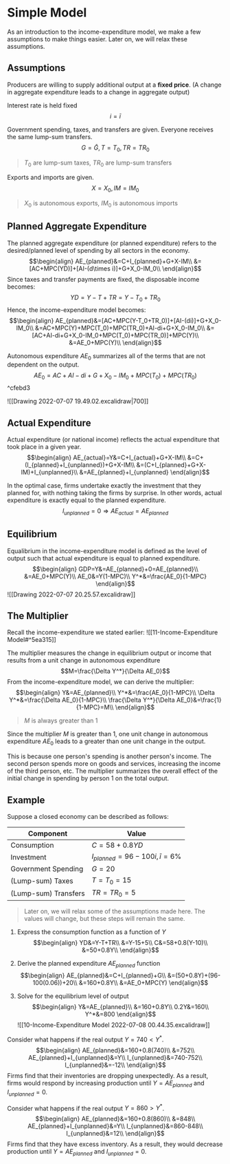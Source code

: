 # Simple Model
As an introduction to the income-expenditure model, we make a few assumptions to make things easier. Later on, we will relax these assumptions.

## Assumptions
Producers are willing to supply additional output at a **fixed price**. (A change in aggregate expenditure leads to a change in aggregate output)

Interest rate is held fixed
$$i=\bar{i}$$

Government spending, taxes, and transfers are given. Everyone receives the same lump-sum transfers.
$$G=\bar{G},T=T_0,TR=TR_0$$
> $T_0$ are lump-sum taxes, $TR_0$ are lump-sum transfers

Exports and imports are given.
$$X=X_0, IM=IM_0$$
> $X_0$ is autonomous exports, $IM_0$ is autonomous imports

## Planned Aggregate Expenditure
The planned aggregate expenditure (or planned expenditure) refers to the desired/planned level of spending by all sectors in the economy.
$$\begin{align}
AE_{planned}&=C+I_{planned}+G+X-IM\\
&=[AC+MPC(YD)]+[AI-(d\times i)]+G+X_0-IM_0\\
\end{align}$$
Since taxes and transfer payments are fixed, the disposable income becomes:
$$YD=Y-T+TR=Y-T_0+TR_0$$
Hence, the income-expenditure model becomes:
$$\begin{align}
AE_{planned}&=[AC+MPC(Y-T_0+TR_0)]+[AI-(di)]+G+X_0-IM_0\\
&=AC+MPC(Y)+MPC(T_0)+MPC(TR_0)+AI-di+G+X_0-IM_0\\
&=[AC+AI-di+G+X_0-IM_0+MPC(T_0)+MPC(TR_0)]+MPC(Y)\\
&=AE_0+MPC(Y)\\
\end{align}$$

Autonomous expenditure $AE_0$ summarizes all of the terms that are not dependent on the output.
$$AE_0=AC+AI-di+G+X_0-IM_0+MPC(T_0)+MPC(TR_0)$$ ^cfebd3

![[Drawing 2022-07-07 19.49.02.excalidraw|700]]

## Actual Expenditure
Actual expenditure (or national income) reflects the actual expenditure that took place in a given year.
$$\begin{align}
AE_{actual}=Y&=C+I_{actual}+G+X-IM\\
&=C+(I_{planned}+I_{unplanned})+G+X-IM\\
&=(C+I_{planned}+G+X-IM)+I_{unplanned}\\
&=AE_{planned}+I_{unplanned}
\end{align}$$

In the optimal case, firms undertake exactly the investment that they planned for, with nothing taking the firms by surprise. In other words, actual expenditure is exactly equal to the planned expenditure.
$$I_{unplanned}=0\Rightarrow AE_{actual}=AE_{planned}$$

## Equilibrium
Equalibrium in the income-expenditure model is defined as the level of output such that actual expenditure is equal to planned expenditure.
$$\begin{align}
GDP=Y&=AE_{planned}+0=AE_{planned}\\
&=AE_0+MPC(Y)\\
AE_0&=Y(1-MPC)\\
Y^*&=\frac{AE_0}{1-MPC}
\end{align}$$
![[Drawing 2022-07-07 20.25.57.excalidraw]]

## The Multiplier
Recall the income-expenditure we stated earlier:
![[11-Income-Expenditure Model#^5ea315]]

The multiplier measures the change in equilibrium output or income that results from a unit change in autonomous expenditure
$$M=\frac{\Delta Y^*}{\Delta AE_0}$$
From the income-expenditure model, we can derive the multiplier:
$$\begin{align}
Y&=AE_{planned}\\
Y^*&=\frac{AE_0}{1-MPC}\\
\Delta Y^*&=\frac{\Delta AE_0}{1-MPC}\\
\frac{\Delta Y^*}{\Delta AE_0}&=\frac{1}{1-MPC}=M\\
\end{align}$$
> $M$ is always greater than 1

Since the multiplier $M$ is greater than 1, one unit change in autonomous expenditure $AE_0$ leads to a greater than one unit change in the output.

This is because one person's spending is another person's income. The second person spends more on goods and services, increasing the income of the third person, etc. The multiplier summarizes the overall effect of the initial change in spending by person 1 on the total output.

## Example
Suppose a closed economy can be described as follows:

|Component|Value|
|---|---|
|Consumption|$C=58+0.8YD$|
|Investment|$I_{planned}=96-100i, \bar{i}=6\%$|
|Government Spending|$G=20$|
|(Lump-sum) Taxes|$T=T_0=15$|
|(Lump-sum) Transfers|$TR=TR_0=5$|

> Later on, we will relax some of the assumptions made here. The values will change, but these steps will remain the same.

1. Express the consumption function as a function of $Y$
$$\begin{align}
YD&=Y-T+TR\\
&=Y-15+5\\
C&=58+0.8(Y-10)\\
&=50+0.8Y\\
\end{align}$$

2. Derive the planned expenditure $AE_{planned}$ function
$$\begin{align}
AE_{planned}&=C+I_{planned}+G\\
&=(50+0.8Y)+(96-100(0.06))+20\\
&=160+0.8Y\\
&=AE_0+MPC(Y)
\end{align}$$

3. Solve for the equilibrium level of output
$$\begin{align}
Y&=AE_{planned}\\
&=160+0.8Y\\
0.2Y&=160\\
Y^*&=800
\end{align}$$
![[10-Income-Expenditure Model 2022-07-08 00.44.35.excalidraw]]

Consider what happens if the real output $Y=740<Y^*$.
$$\begin{align}
AE_{planned}&=160+0.8(740)\\
&=752\\
AE_{planned}+I_{unplanned}&=Y\\
I_{unplanned}&=740-752\\
I_{unplanned}&=-12\\
\end{align}$$
Firms find that their inventories are dropping unexpectedly. As a result, firms would respond by increasing production until $Y=AE_{planned}$ and $I_{unplanned}=0$.

Consider what happens if the real output $Y=860>Y^*$.
$$\begin{align}
AE_{planned}&=160+0.8(860)\\
&=848\\
AE_{planned}+I_{unplanned}&=Y\\
I_{unplanned}&=860-848\\
I_{unplanned}&=12\\
\end{align}$$
Firms find that they have excess inventory. As a result, they would decrease production until $Y=AE_{planned}$ and $I_{unplanned}=0$.